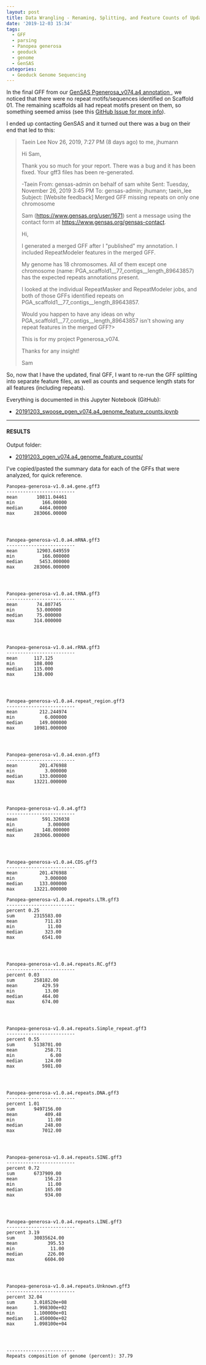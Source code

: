 ```yaml
---
layout: post
title: Data Wrangling - Renaming, Splitting, and Feature Counts of Updated Pgenerosa_v074 GenSAS Merged GFF
date: '2019-12-03 15:34'
tags:
  - GFF
  - parsing
  - Panopea generosa
  - geoduck
  - genome
  - GenSAS
categories:
  - Geoduck Genome Sequencing
---
```

In the final GFF from our [GenSAS Pgenerosa_v074.a4 annotation ](https://robertslab.github.io/sams-notebook/2019/09/28/Genome-Annotation-Pgenerosa_v074-a4-Using-GenSAS.html), we noticed that there were no repeat motifs/sequences identified on Scaffold 01. The remaining scaffolds all had repeat motifs present on them, so something seemed amiss (see this [GitHub Issue for more info](https://github.com/RobertsLab/resources/issues/788)).

I ended up contacting GenSAS and it turned out there was a bug on their end that led to this:


>Taein Lee
>Nov 26, 2019, 7:27 PM (8 days ago)
>to me, jhumann
>
>Hi Sam,
>
>Thank you so much for your report. There was a bug and it has been fixed.
>Your gff3 files has been re-generated.
>
>-Taein
>From: gensas-admin on behalf of sam white
>Sent: Tuesday, November 26, 2019 3:45 PM
>To: gensas-admin; jhumann; taein_lee
>Subject: [Website feedback] Merged GFF missing repeats on only one chromosome
>
>Sam (https://www.gensas.org/user/1671) sent a message using the contact form
>at https://www.gensas.org/gensas-contact.
>
>Hi,
>
>I generated a merged GFF after I "published" my annotation. I included
>RepeatModeler features in the merged GFF.
>
>My genome has 18 chromosomes. All of them except one chromosome (name:
>PGA_scaffold1__77_contigs__length_89643857) has the expected repeats
>annotations present.
>
>I looked at the individual RepeatMasker and RepeatModeler jobs, and both of
>those GFFs identified repeats on PGA_scaffold1__77_contigs__length_89643857.
>
>Would you happen to have any ideas on why
>PGA_scaffold1__77_contigs__length_89643857 isn't showing any repeat features
>in the merged GFF?>
>
>This is for my project Pgenerosa_v074.
>
>Thanks for any insight!
>
>Sam

So, now that I have the updated, final GFF, I want to re-run the GFF splitting into separate feature files, as well as counts and sequence length stats for all features (including repeats).

Everything is documented in this Jupyter Notebook (GitHub):

- [20191203_swoose_pgen_v074.a4_genome_feature_counts.ipynb](https://github.com/RobertsLab/code/blob/master/notebooks/sam/20191203_swoose_pgen_v074.a4_genome_feature_counts.ipynb)

---

#### RESULTS

Output folder:

- [20191203_pgen_v074.a4_genome_feature_counts/](https://gannet.fish.washington.edu/Atumefaciens/20191203_pgen_v074.a4_genome_feature_counts/)


I've copied/pasted the summary data for each of the GFFs that were analyzed, for quick reference.

```
Panopea-generosa-v1.0.a4.gene.gff3
-------------------------
mean       10811.04461
min          166.00000
median      4464.00000
max       283066.00000




Panopea-generosa-v1.0.a4.mRNA.gff3
-------------------------
mean       12903.649559
min          166.000000
median      5453.000000
max       283066.000000




Panopea-generosa-v1.0.a4.tRNA.gff3
-------------------------
mean       74.807745
min        53.000000
median     75.000000
max       314.000000




Panopea-generosa-v1.0.a4.rRNA.gff3
-------------------------
mean      117.125
min       108.000
median    115.000
max       138.000




Panopea-generosa-v1.0.a4.repeat_region.gff3
-------------------------
mean        212.244974
min           6.000000
median      149.000000
max       10981.000000




Panopea-generosa-v1.0.a4.exon.gff3
-------------------------
mean        201.476988
min           3.000000
median      133.000000
max       13221.000000




Panopea-generosa-v1.0.a4.gff3
-------------------------
mean         591.326038
min            3.000000
median       148.000000
max       283066.000000




Panopea-generosa-v1.0.a4.CDS.gff3
-------------------------
mean        201.476988
min           3.000000
median      133.000000
max       13221.000000

Panopea-generosa-v1.0.a4.repeats.LTR.gff3
-------------------------
percent 0.25
sum       2315583.00
mean          711.83
min            11.00
median        323.00
max          6541.00




Panopea-generosa-v1.0.a4.repeats.RC.gff3
-------------------------
percent 0.03
sum       258182.00
mean         429.59
min           13.00
median       464.00
max          674.00




Panopea-generosa-v1.0.a4.repeats.Simple_repeat.gff3
-------------------------
percent 0.55
sum       5138701.00
mean          258.71
min             6.00
median        124.00
max          5981.00




Panopea-generosa-v1.0.a4.repeats.DNA.gff3
-------------------------
percent 1.01
sum       9497156.00
mean          409.48
min            11.00
median        248.00
max          7012.00




Panopea-generosa-v1.0.a4.repeats.SINE.gff3
-------------------------
percent 0.72
sum       6737909.00
mean          156.23
min            11.00
median        165.00
max           934.00




Panopea-generosa-v1.0.a4.repeats.LINE.gff3
-------------------------
percent 3.19
sum       30035624.00
mean           395.53
min             11.00
median         226.00
max           6604.00




Panopea-generosa-v1.0.a4.repeats.Unknown.gff3
-------------------------
percent 32.04
sum       3.018520e+08
mean      1.998300e+02
min       1.100000e+01
median    1.450000e+02
max       1.098100e+04




-------------------------
Repeats composition of genome (percent): 37.79
```
